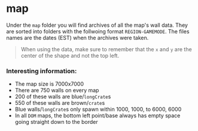 # map
Under the `map` folder you will find archives of all the map's wall data. They are sorted into folders with the follwoing format `REGION-GAMEMODE`. The files names are the dates (EST) when the archives were taken.

> When using the data, make sure to remember that the `x` and `y` are the center of the shape and not the top left.

### Interesting information:
* The map size is 7000x7000
* There are 750 walls on every map
* 200 of these walls are blue/`longCrate`s
* 550 of these walls are brown/`crate`s
* Blue walls/`longCrate`s only spawn within 1000, 1000, to 6000, 6000
* In all `DOM` maps, the bottom left point/base always has empty space going straight down to the border
